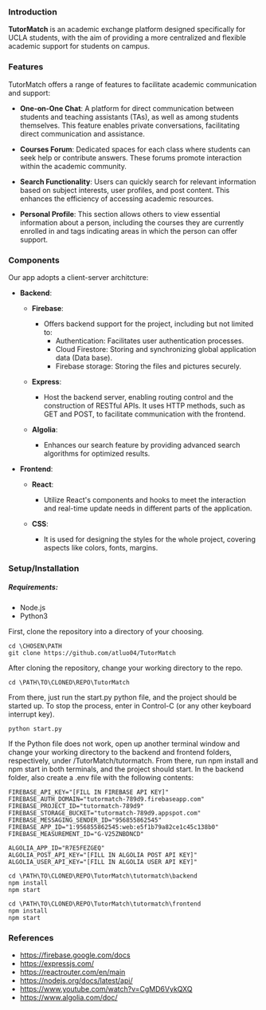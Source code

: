 ### Introduction
 **TutorMatch** is an academic exchange platform designed specifically for UCLA students, with the aim of providing a more centralized and flexible academic support for students on campus. 

### Features
TutorMatch offers a range of features to facilitate academic communication and support:

- **One-on-One Chat**: A platform for direct communication between students and teaching assistants (TAs), as well as among students themselves. This feature enables private conversations, facilitating direct communication and assistance. 

- **Courses Forum**: Dedicated spaces for each class where students can seek help or contribute answers. These forums promote interaction within the academic community.

- **Search Functionality**: Users can quickly search for relevant information based on subject interests, user profiles, and post content. This enhances the efficiency of accessing academic resources.

- **Personal Profile**: This section allows others to view essential information about a person, including the courses they are currently enrolled in and tags indicating areas in which the person can offer support.


### Components
Our app adopts a client-server architcture:
- **Backend**:
    - **Firebase**: 
        - Offers backend support for the project, including but not limited to:
            - Authentication: Facilitates user authentication processes.
            - Cloud Firestore: Storing and synchronizing global application data (Data base).
            - Firebase storage: Storing the files and pictures securely.

    - **Express**: 
        - Host the backend server, enabling routing control and the construction of RESTful APIs. It uses HTTP methods, such as GET and POST, to facilitate communication with the frontend.
    - **Algolia**:
        - Enhances our search feature by providing advanced search algorithms for optimized results.

- **Frontend**:
    - **React**: 
        - Utilize React's components and hooks to meet the interaction and real-time update needs in different parts of the application.
     
    - **CSS**:
        - It is used for designing the styles for the whole project, covering aspects like colors, fonts, margins.


### Setup/Installation
##### Requirements:
- Node.js
- Python3

First, clone the repository into a directory of your choosing.
```
cd \CHOSEN\PATH
git clone https://github.com/atluo04/TutorMatch
```
After cloning the repository, change your working directory to the repo.
```
cd \PATH\TO\CLONED\REPO\TutorMatch
```
From there, just run the start.py python file, and the project should be started up. To stop the process, enter in Control-C (or any other keyboard interrupt key).
```
python start.py
```
If the Python file does not work, open up another terminal window and change your working directory to the backend and frontend folders, respectively, under /TutorMatch/tutormatch. From there, run npm install and npm start in both terminals, and the project should start.
In the backend folder, also create a .env file with the following contents:
```
FIREBASE_API_KEY="[FILL IN FIREBASE API KEY]"
FIREBASE_AUTH_DOMAIN="tutormatch-789d9.firebaseapp.com"
FIREBASE_PROJECT_ID="tutormatch-789d9"
FIREBASE_STORAGE_BUCKET="tutormatch-789d9.appspot.com"
FIREBASE_MESSAGING_SENDER_ID="956855862545"
FIREBASE_APP_ID="1:956855862545:web:e5f1b79a82ce1c45c138b0"
FIREBASE_MEASUREMENT_ID="G-V25ZNBDNCD"

ALGOLIA_APP_ID="R7E5FEZGEQ"
ALGOLIA_POST_API_KEY="[FILL IN ALGOLIA POST API KEY]"
ALGOLIA_USER_API_KEY="[FILL IN ALGOLIA USER API KEY]"

```
```
cd \PATH\TO\CLONED\REPO\TutorMatch\tutormatch\backend
npm install
npm start
```
```
cd \PATH\TO\CLONED\REPO\TutorMatch\tutormatch\frontend
npm install
npm start
```


### References
- https://firebase.google.com/docs
- https://expressjs.com/
- https://reactrouter.com/en/main
- https://nodejs.org/docs/latest/api/
- https://www.youtube.com/watch?v=CgMD6VykQXQ
- https://www.algolia.com/doc/
